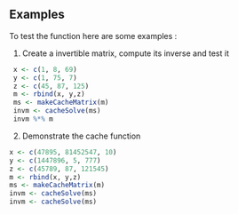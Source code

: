 ## Examples


To test the function here are some examples :

1. Create a invertible matrix, compute its inverse and test it 

``` r
 x <- c(1, 8, 69)
 y <- c(1, 75, 7)
 z <- c(45, 87, 125)
 m <- rbind(x, y,z)
 ms <- makeCacheMatrix(m)
 invm <- cacheSolve(ms)
 invm %*% m
 ```
2. Demonstrate the cache function
 ``` r
 x <- c(47895, 81452547, 10)
 y <- c(1447896, 5, 777)
 z <- c(45789, 87, 121545)
 m <- rbind(x, y,z)
 ms <- makeCacheMatrix(m)
 invm <- cacheSolve(ms)
 invm <- cacheSolve(ms)
